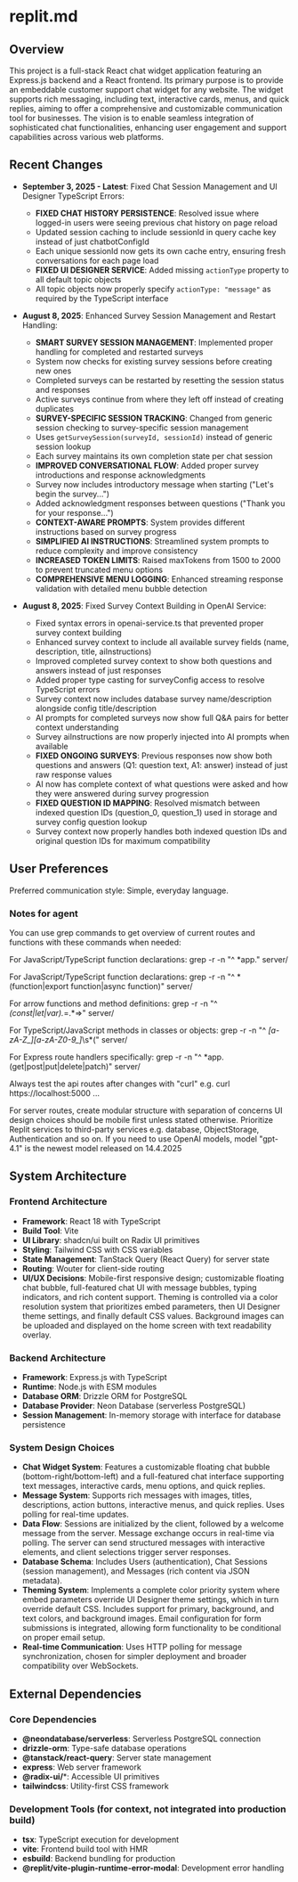 # replit.md

## Overview

This project is a full-stack React chat widget application featuring an Express.js backend and a React frontend. Its primary purpose is to provide an embeddable customer support chat widget for any website. The widget supports rich messaging, including text, interactive cards, menus, and quick replies, aiming to offer a comprehensive and customizable communication tool for businesses. The vision is to enable seamless integration of sophisticated chat functionalities, enhancing user engagement and support capabilities across various web platforms.

## Recent Changes

- **September 3, 2025 - Latest**: Fixed Chat Session Management and UI Designer TypeScript Errors:
  - **FIXED CHAT HISTORY PERSISTENCE**: Resolved issue where logged-in users were seeing previous chat history on page reload
  - Updated session caching to include sessionId in query cache key instead of just chatbotConfigId
  - Each unique sessionId now gets its own cache entry, ensuring fresh conversations for each page load
  - **FIXED UI DESIGNER SERVICE**: Added missing `actionType` property to all default topic objects
  - All topic objects now properly specify `actionType: "message"` as required by the TypeScript interface

- **August 8, 2025**: Enhanced Survey Session Management and Restart Handling:
  - **SMART SURVEY SESSION MANAGEMENT**: Implemented proper handling for completed and restarted surveys
  - System now checks for existing survey sessions before creating new ones
  - Completed surveys can be restarted by resetting the session status and responses
  - Active surveys continue from where they left off instead of creating duplicates
  - **SURVEY-SPECIFIC SESSION TRACKING**: Changed from generic session checking to survey-specific session management
  - Uses `getSurveySession(surveyId, sessionId)` instead of generic session lookup
  - Each survey maintains its own completion state per chat session
  - **IMPROVED CONVERSATIONAL FLOW**: Added proper survey introductions and response acknowledgments
  - Survey now includes introductory message when starting ("Let's begin the survey...")
  - Added acknowledgment responses between questions ("Thank you for your response...")
  - **CONTEXT-AWARE PROMPTS**: System provides different instructions based on survey progress
  - **SIMPLIFIED AI INSTRUCTIONS**: Streamlined system prompts to reduce complexity and improve consistency
  - **INCREASED TOKEN LIMITS**: Raised maxTokens from 1500 to 2000 to prevent truncated menu options
  - **COMPREHENSIVE MENU LOGGING**: Enhanced streaming response validation with detailed menu bubble detection

- **August 8, 2025**: Fixed Survey Context Building in OpenAI Service:
  - Fixed syntax errors in openai-service.ts that prevented proper survey context building
  - Enhanced survey context to include all available survey fields (name, description, title, aiInstructions)
  - Improved completed survey context to show both questions and answers instead of just responses
  - Added proper type casting for surveyConfig access to resolve TypeScript errors
  - Survey context now includes database survey name/description alongside config title/description
  - AI prompts for completed surveys now show full Q&A pairs for better context understanding
  - Survey aiInstructions are now properly injected into AI prompts when available
  - **FIXED ONGOING SURVEYS**: Previous responses now show both questions and answers (Q1: question text, A1: answer) instead of just raw response values
  - AI now has complete context of what questions were asked and how they were answered during survey progression
  - **FIXED QUESTION ID MAPPING**: Resolved mismatch between indexed question IDs (question_0, question_1) used in storage and survey config question lookup
  - Survey context now properly handles both indexed question IDs and original question IDs for maximum compatibility

## User Preferences

Preferred communication style: Simple, everyday language.

### Notes for agent

You can use grep commands to get overview of current routes and functions with these commands when needed:

For JavaScript/TypeScript function declarations:
grep -r -n "^ *app\." server/

For JavaScript/TypeScript function declarations:
grep -r -n "^ *\(function\|export function\|async function\)" server/

For arrow functions and method definitions:
grep -r -n "^ *\(const\|let\|var\).*=.*=>" server/

For TypeScript/JavaScript methods in classes or objects:
grep -r -n "^ *[a-zA-Z_][a-zA-Z0-9_]*\s*(" server/

For Express route handlers specifically:
grep -r -n "^ *app\.\(get\|post\|put\|delete\|patch\)" server/

Always test the api routes after changes with "curl" e.g. curl https://localhost:5000 ...

For server routes, create modular structure with separation of concerns
UI design choices should be mobile first unless stated otherwise.
Prioritize Replit services to third-party services e.g. database, ObjectStorage, Authentication and so on.
If you need to use OpenAI models, model "gpt-4.1" is the newest model released on 14.4.2025

## System Architecture

### Frontend Architecture
- **Framework**: React 18 with TypeScript
- **Build Tool**: Vite
- **UI Library**: shadcn/ui built on Radix UI primitives
- **Styling**: Tailwind CSS with CSS variables
- **State Management**: TanStack Query (React Query) for server state
- **Routing**: Wouter for client-side routing
- **UI/UX Decisions**: Mobile-first responsive design; customizable floating chat bubble, full-featured chat UI with message bubbles, typing indicators, and rich content support. Theming is controlled via a color resolution system that prioritizes embed parameters, then UI Designer theme settings, and finally default CSS values. Background images can be uploaded and displayed on the home screen with text readability overlay.

### Backend Architecture
- **Framework**: Express.js with TypeScript
- **Runtime**: Node.js with ESM modules
- **Database ORM**: Drizzle ORM for PostgreSQL
- **Database Provider**: Neon Database (serverless PostgreSQL)
- **Session Management**: In-memory storage with interface for database persistence

### System Design Choices
- **Chat Widget System**: Features a customizable floating chat bubble (bottom-right/bottom-left) and a full-featured chat interface supporting text messages, interactive cards, menu options, and quick replies.
- **Message System**: Supports rich messages with images, titles, descriptions, action buttons, interactive menus, and quick replies. Uses polling for real-time updates.
- **Data Flow**: Sessions are initialized by the client, followed by a welcome message from the server. Message exchange occurs in real-time via polling. The server can send structured messages with interactive elements, and client selections trigger server responses.
- **Database Schema**: Includes Users (authentication), Chat Sessions (session management), and Messages (rich content via JSON metadata).
- **Theming System**: Implements a complete color priority system where embed parameters override UI Designer theme settings, which in turn override default CSS. Includes support for primary, background, and text colors, and background images. Email configuration for form submissions is integrated, allowing form functionality to be conditional on proper email setup.
- **Real-time Communication**: Uses HTTP polling for message synchronization, chosen for simpler deployment and broader compatibility over WebSockets.

## External Dependencies

### Core Dependencies
- **@neondatabase/serverless**: Serverless PostgreSQL connection
- **drizzle-orm**: Type-safe database operations
- **@tanstack/react-query**: Server state management
- **express**: Web server framework
- **@radix-ui/***: Accessible UI primitives
- **tailwindcss**: Utility-first CSS framework

### Development Tools (for context, not integrated into production build)
- **tsx**: TypeScript execution for development
- **vite**: Frontend build tool with HMR
- **esbuild**: Backend bundling for production
- **@replit/vite-plugin-runtime-error-modal**: Development error handling